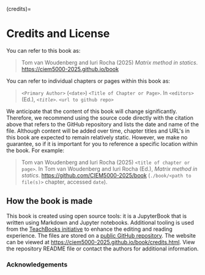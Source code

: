 (credits)=
# Credits and License

You can refer to this book as:

> Tom van Woudenberg and Iuri Rocha (2025) _Matrix method in statics_. https://ciem5000-2025.github.io/book

You can refer to individual chapters or pages within this book as:

> `<Primary Author>` (`<date>`) `<Title of Chapter or Page>`. In `<editors>` (Ed.), _`<title>`_. `<url to github repo>`

We anticipate that the content of this book will change significantly. Therefore, we recommend using the source code directly with the citation above that refers to the GitHub repository and lists the date and name of the file. Although content will be added over time, chapter titles and URL's in this book are expected to remain relatively static. However, we make no guarantee, so if it is important for you to reference a specific location within the book. For example:

> Tom van Woudenberg and Iuri Rocha (2025) `<title of chapter or page>`. In Tom van Woudenberg and Iuri Rocha (Ed.),   _Matrix method in statics_. https://github.com/CIEM5000-2025/book (`./book/<path to file(s)>` chapter, accessed `date`).

## How the book is made

This book is created using open source tools: it is a JupyterBook that is written using Markdown and Jupyter notebooks. Additional tooling is used from the [TeachBooks initiative](https://teachbooks.io/) to enhance the editing and reading experience. The files are stored on a [public GitHub repository](https://github.com/CIEM5000-2025/book). The website can be viewed at https://ciem5000-2025.github.io/book/credits.html. View the repository README file or contact the authors for additional information.

### Acknowledgements
